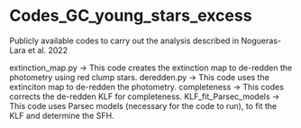 # Codes_GC_young_stars_excess
Publicly available codes to carry out the analysis described in Nogueras-Lara et al. 2022

extinction_map.py -> This code creates the extinction map to de-redden the photometry using red clump stars.
deredden.py -> This code uses the extinciton map to de-redden the photometry.
completeness -> This codes corrects the de-redden KLF for completeness.
KLF_fit_Parsec_models -> This code uses Parsec models (necessary for the code to run), to fit the KLF and determine the SFH.
